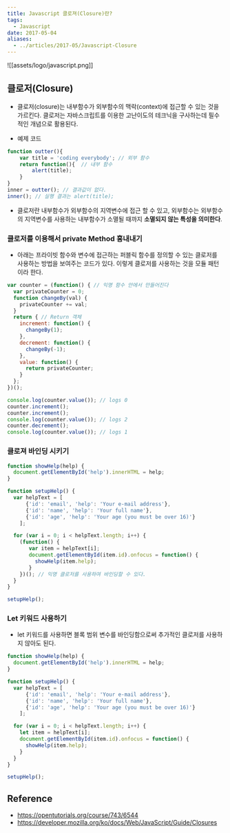 ```yaml
---
title: Javascript 클로져(Closure)란?
tags:
  - Javascript
date: 2017-05-04
aliases: 
  - ../articles/2017-05/Javascript-Closure
---
```


![[assets/logo/javascript.png]]

## 클로저(Closure)
- 클로저(closure)는 내부함수가 외부함수의 맥락(context)에 접근할 수 있는 것을 가르킨다. 클로저는 자바스크립트를 이용한 고난이도의 테크닉을 구사하는데 필수적인 개념으로 활용된다.

- 예제 코드

``` javascript
function outter(){
    var title = 'coding everybody'; // 외부 함수
    return function(){  // 내부 함수
        alert(title);
    }
}
inner = outter(); // 결과값이 없다.
inner(); // 실행 결과는 alert(title);
```

- 클로저란 내부함수가 외부함수의 지역변수에 접근 할 수 있고, 외부함수는 외부함수의 지역변수를 사용하는 내부함수가 소멸될 때까지 **소멸되지 않는 특성을 의미한다**.

### 클로저를 이용해서 private Method 흉내내기
- 아래는 프라이빗 함수와 변수에 접근하는 퍼블릭 함수를 정의할 수 있는 클로저를 사용하는 방법을 보여주는 코드가 있다. 이렇게 클로저를 사용하는 것을 모듈 패턴이라 한다.

``` javascript
var counter = (function() { // 익명 함수 안에서 만들어진다
  var privateCounter = 0;
  function changeBy(val) {
    privateCounter += val;
  }
  return { // Return 객체
    increment: function() {
      changeBy(1);
    },
    decrement: function() {
      changeBy(-1);
    },
    value: function() {
      return privateCounter;
    }
  };
})();

console.log(counter.value()); // logs 0
counter.increment();
counter.increment();
console.log(counter.value()); // logs 2
counter.decrement();
console.log(counter.value()); // logs 1
```

### 클로져 바인딩 시키기

``` javascript
function showHelp(help) {
  document.getElementById('help').innerHTML = help;
}

function setupHelp() {
  var helpText = [
      {'id': 'email', 'help': 'Your e-mail address'},
      {'id': 'name', 'help': 'Your full name'},
      {'id': 'age', 'help': 'Your age (you must be over 16)'}
    ];

  for (var i = 0; i < helpText.length; i++) {
    (function() {
       var item = helpText[i];
       document.getElementById(item.id).onfocus = function() {
         showHelp(item.help);
       }
    })(); // 익명 클로저를 사용하여 바인딩할 수 있다.
  }
}

setupHelp();
```


### Let 키워드 사용하기
- let 키워드를 사용하면 블록 범위 변수를 바인딩함으로써 추가적인 클로저를 사용하지 않아도 된다.

``` javascript
function showHelp(help) {
  document.getElementById('help').innerHTML = help;
}

function setupHelp() {
  var helpText = [
      {'id': 'email', 'help': 'Your e-mail address'},
      {'id': 'name', 'help': 'Your full name'},
      {'id': 'age', 'help': 'Your age (you must be over 16)'}
    ];

  for (var i = 0; i < helpText.length; i++) {
    let item = helpText[i];
    document.getElementById(item.id).onfocus = function() {
      showHelp(item.help);
    }
  }
}

setupHelp();
```


## Reference
- <https://opentutorials.org/course/743/6544>
- <https://developer.mozilla.org/ko/docs/Web/JavaScript/Guide/Closures>
